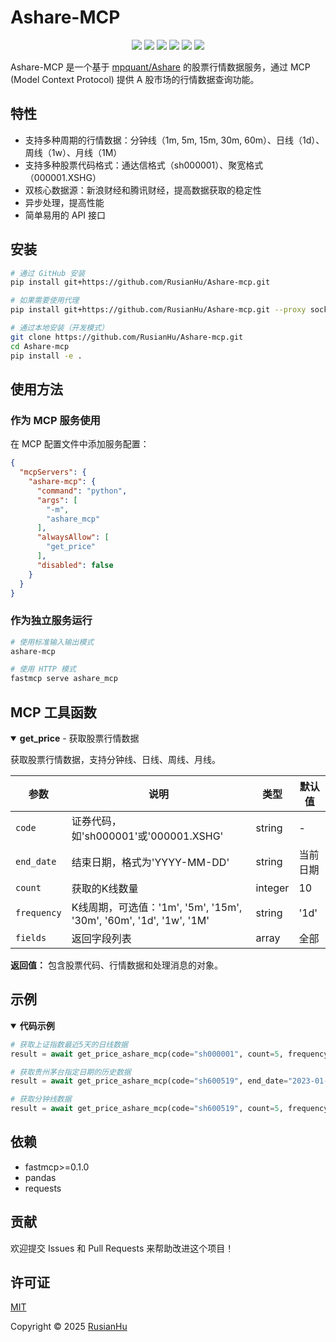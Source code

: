 # Ashare-MCP

<p align="center">
  <img src="https://img.shields.io/badge/license-MIT-blue.svg" />
  <img src="https://img.shields.io/badge/python-3.8%2B-blue" />
  <img src="https://img.shields.io/badge/MCP-fastmcp-green" />
  <img src="https://img.shields.io/badge/data-A%E8%82%A1-red" />
  <img src="https://img.shields.io/badge/status-active-success" />
  <img src="https://img.shields.io/github/stars/RusianHu/Ashare-mcp?style=social" />
</p>

Ashare-MCP 是一个基于 [mpquant/Ashare](https://github.com/mpquant/Ashare) 的股票行情数据服务，通过 MCP (Model Context Protocol) 提供 A 股市场的行情数据查询功能。

## 特性

- 支持多种周期的行情数据：分钟线（1m, 5m, 15m, 30m, 60m）、日线（1d）、周线（1w）、月线（1M）
- 支持多种股票代码格式：通达信格式（sh000001）、聚宽格式（000001.XSHG）
- 双核心数据源：新浪财经和腾讯财经，提高数据获取的稳定性
- 异步处理，提高性能
- 简单易用的 API 接口

## 安装

```bash
# 通过 GitHub 安装
pip install git+https://github.com/RusianHu/Ashare-mcp.git

# 如果需要使用代理
pip install git+https://github.com/RusianHu/Ashare-mcp.git --proxy socks5://127.0.0.1:10808

# 通过本地安装（开发模式）
git clone https://github.com/RusianHu/Ashare-mcp.git
cd Ashare-mcp
pip install -e .
```

## 使用方法

### 作为 MCP 服务使用

在 MCP 配置文件中添加服务配置：

```json
{
  "mcpServers": {
    "ashare-mcp": {
      "command": "python",
      "args": [
        "-m",
        "ashare_mcp"
      ],
      "alwaysAllow": [
        "get_price"
      ],
      "disabled": false
    }
  }
}
```

### 作为独立服务运行

```bash
# 使用标准输入输出模式
ashare-mcp

# 使用 HTTP 模式
fastmcp serve ashare_mcp
```

## MCP 工具函数

<details open>
<summary><b>get_price</b> - 获取股票行情数据</summary>

获取股票行情数据，支持分钟线、日线、周线、月线。

| 参数 | 说明 | 类型 | 默认值 |
|------|------|------|--------|
| `code` | 证券代码，如'sh000001'或'000001.XSHG' | string | - |
| `end_date` | 结束日期，格式为'YYYY-MM-DD' | string | 当前日期 |
| `count` | 获取的K线数量 | integer | 10 |
| `frequency` | K线周期，可选值：'1m', '5m', '15m', '30m', '60m', '1d', '1w', '1M' | string | '1d' |
| `fields` | 返回字段列表 | array | 全部 |

**返回值：** 包含股票代码、行情数据和处理消息的对象。
</details>

## 示例

<details open>
<summary><b>代码示例</b></summary>

```python
# 获取上证指数最近5天的日线数据
result = await get_price_ashare_mcp(code="sh000001", count=5, frequency="1d")

# 获取贵州茅台指定日期的历史数据
result = await get_price_ashare_mcp(code="sh600519", end_date="2023-01-01", count=10, frequency="1d")

# 获取分钟线数据
result = await get_price_ashare_mcp(code="sh600519", count=5, frequency="15m")
```
</details>

## 依赖

- fastmcp>=0.1.0
- pandas
- requests

## 贡献

欢迎提交 Issues 和 Pull Requests 来帮助改进这个项目！

## 许可证

[MIT](LICENSE)

Copyright © 2025 [RusianHu](https://github.com/RusianHu)